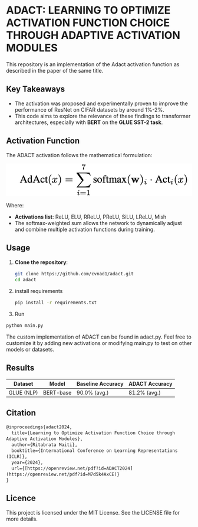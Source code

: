 # ADACT: LEARNING TO OPTIMIZE ACTIVATION FUNCTION CHOICE THROUGH ADAPTIVE ACTIVATION MODULES

This repository is an implementation of the Adact activation function as described in the paper of the same title.

## Key Takeaways
- The activation was proposed and experimentally proven to improve the performance of ResNet on CIFAR datasets by around 1%-2%.
- This code aims to explore the relevance of these findings to transformer architectures, especially with **BERT** on the **GLUE SST-2 task**.

## Activation Function

The ADACT activation follows the mathematical formulation:

![AdAct Equation](assets/image.png)

Where:
- **Activations list**: ReLU, ELU, RReLU, PReLU, SiLU, LReLU, Mish
- The softmax-weighted sum allows the network to dynamically adjust and combine multiple activation functions during training.

## Usage

1. **Clone the repository**:
   ```bash
   git clone https://github.com/cvnad1/adact.git
   cd adact
   ```

2. install requirements
   ```bash
   pip install -r requirements.txt
   ```

3. Run
  ```bash
  python main.py
```

The custom implementation of ADACT can be found in adact.py. Feel free to customize it by adding new activations or modifying main.py to test on other models or datasets.


## Results

| Dataset        | Model         | Baseline Accuracy | ADACT Accuracy |
|----------------|---------------|-------------------|----------------|
| GLUE (NLP)     | BERT-base     | 90.0% (avg.)      | 81.2% (avg.)   |


## Citation
```
@inproceedings{adact2024,
  title={Learning to Optimize Activation Function Choice through Adaptive Activation Modules},
  author={Ritabrata Maiti},
  booktitle={International Conference on Learning Representations (ICLR)},
  year={2024},
  url={[https://openreview.net/pdf?id=ADACT2024](https://openreview.net/pdf?id=M7d5k4AxCE)}
}
```

## Licence

This project is licensed under the MIT License. See the LICENSE file for more details.



